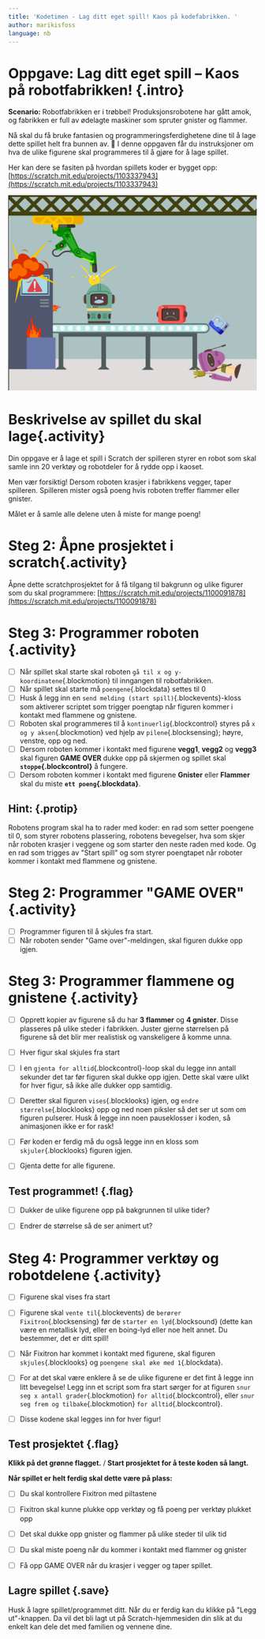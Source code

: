 ```yaml
---
title: 'Kodetimen - Lag ditt eget spill! Kaos på kodefabrikken. '
author: marikisfoss
language: nb
---
```

# Oppgave: Lag ditt eget spill – Kaos på robotfabrikken! {.intro}
  
**Scenario:**
Robotfabrikken er i trøbbel! Produksjonsrobotene har gått amok, og fabrikken er full av ødelagte maskiner som spruter gnister og flammer. 


Nå skal du få bruke fantasien og programmeringsferdighetene dine til å lage dette spillet helt fra bunnen av. 🚀 
I denne oppgaven får du instruksjoner om hva de ulike figurene skal programmeres til å gjøre for å lage spillet. 

Her kan dere se fasiten på hvordan spillets koder er bygget opp: [https://scratch.mit.edu/projects/1103337943](https://scratch.mit.edu/projects/1103337943)


![Bildebeskrivelse](./screenshot-2024-11-28-at-11.png)


# Beskrivelse av spillet du skal lage{.activity}

Din oppgave er å lage et spill i Scratch der spilleren styrer en robot som skal samle inn 20 verktøy og robotdeler for å rydde opp i kaoset.

Men vær forsiktig! Dersom roboten krasjer i fabrikkens vegger, taper spilleren. Spilleren mister også poeng hvis roboten treffer flammer eller gnister. 

Målet er å samle alle delene uten å miste for mange poeng!

# Steg 2: Åpne prosjektet i scratch{.activity}
Åpne dette scratchprosjektet for å få tilgang til bakgrunn og ulike figurer som du skal programmere: 
[https://scratch.mit.edu/projects/1100091878](https://scratch.mit.edu/projects/1100091878)

# Steg 3: Programmer roboten {.activity}

- [ ] Når spillet skal starte skal roboten `gå til x og y-koordinatene`{.blockmotion} til inngangen til robotfabrikken. 
- [ ] Når spillet skal starte må `poengene`{.blockdata} settes til 0
- [ ] Husk å legg inn en `send melding (start spill)`{.blockevents}-kloss som aktiverer scriptet som trigger poengtap når figuren kommer i kontakt med flammene og gnistene.
- [ ] Roboten skal programmeres til å `kontinuerlig`{.blockcontrol} styres på `x og y aksen`{.blockmotion} ved hjelp av `pilene`{.blocksensing}; høyre, venstre, opp og ned.
- [ ] Dersom roboten kommer i kontakt med figurene **vegg1**, **vegg2** og **vegg3** skal figuren **GAME OVER** dukke opp på skjermen og spillet skal **`stoppe`{.blockcontrol}** å fungere. 
- [ ] Dersom roboten kommer i kontakt med figurene **Gnister** eller **Flammer** skal du miste **`ett poeng`{.blockdata}**. 

## Hint: {.protip}
Robotens program skal ha to rader med koder: en rad som setter poengene til 0, som styrer robotens plassering, robotens bevegelser, hva som skjer når roboten krasjer i veggene og som starter den neste raden med kode. Og en rad som trigges av "Start spill" og som styrer poengtapet når roboter kommer i kontakt med flammene og gnistene. 


# Steg 2: Programmer "GAME OVER" {.activity}

- [ ] Programmer figuren til å skjules fra start.
- [ ] Når roboten sender "Game over"-meldingen, skal figuren dukke opp igjen. 

# Steg 3: Programmer flammene og gnistene {.activity}
- [ ] Opprett kopier av figurene så du har **3 flammer** og **4 gnister**. Disse plasseres på ulike steder i fabrikken. Juster gjerne størrelsen på figurene så det blir mer realistisk og vanskeligere å komme unna. 
- [ ] Hver figur skal skjules fra start
- [ ] I en `gjenta for alltid`{.blockcontrol}-loop skal du legge inn antall sekunder det tar før figuren skal dukke opp igjen. Dette skal være ulikt for hver figur, så ikke alle dukker opp samtidig.
- [ ] Deretter skal figuren `vises`{.blocklooks} igjen, og `endre størrelse`{.blocklooks} opp og ned noen piksler så det ser ut som om figuren pulserer. Husk å legge inn noen pauseklosser i koden, så animasjonen ikke er for rask! 
- [ ] Før koden er ferdig må du også legge inn en kloss som `skjuler`{.blocklooks} figuren igjen. 

- [ ] Gjenta dette for alle figurene.

## Test programmet! {.flag}
- [ ] Dukker de ulike figurene opp på bakgrunnen til ulike tider? 

- [ ] Endrer de størrelse så de ser animert ut? 

# Steg 4: Programmer verktøy og robotdelene  {.activity}
- [ ] Figurene skal vises fra start
- [ ] Figurene skal `vente til`{.blockevents} de `berører Fixitron`{.blocksensing} før de `starter en lyd`{.blocksound} (dette kan være en metallisk lyd, eller en boing-lyd eller noe helt annet. Du bestemmer, det er ditt spill! 
- [ ] Når Fixitron har kommet i kontakt med figurene, skal figuren `skjules`{.blocklooks} og `poengene skal øke med 1`{.blockdata}. 
- [ ] For at det skal være enklere å se de ulike figurene er det fint å legge inn litt bevegelse! Legg inn et script som fra start sørger for at figuren `snur seg x antall grader`{.blockmotion} `for alltid`{.blockcontrol}, eller `snur seg frem og tilbake`{.blockmotion} `for alltid`{.blockcontrol}. 
- [ ] Disse kodene skal legges inn for hver figur! 




## Test prosjektet {.flag}

**Klikk på det grønne flagget.** / **Start prosjektet for å teste koden så
langt.**

 **Når spillet er helt ferdig skal dette være på plass:**

- [ ] Du skal kontrollere Fixitron med piltastene

- [ ] Fixitron skal kunne plukke opp verktøy og få poeng per verktøy plukket opp 
- [ ] Det skal dukke opp gnister og flammer på ulike steder til ulik tid 
- [ ] Du skal miste poeng når du kommer i kontakt med flammer og gnister

- [ ] Få opp GAME OVER når du krasjer i vegger og taper spillet. 



## Lagre spillet {.save}


Husk å lagre spillet/programmet ditt. Når du er ferdig kan du klikke på "Legg
ut"-knappen. Da vil det bli lagt ut på Scratch-hjemmesiden din slik at du enkelt
kan dele det med familien og vennene dine.